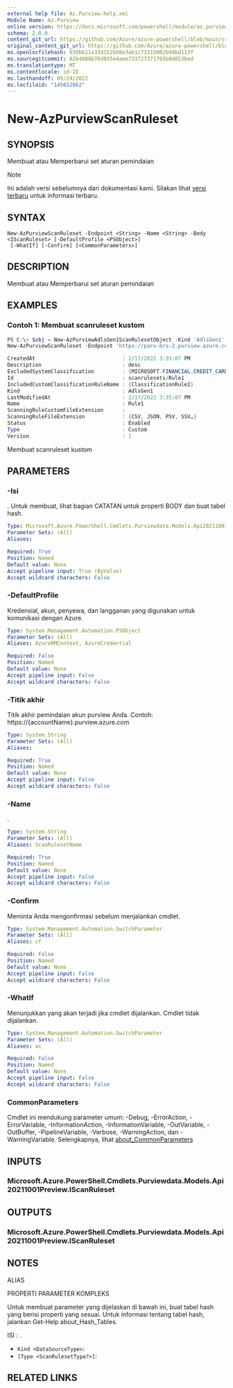 ```yaml
---
external help file: Az.Purview-help.xml
Module Name: Az.Purview
online version: https://docs.microsoft.com/powershell/module/az.purview/new-azpurviewscanruleset
schema: 2.0.0
content_git_url: https://github.com/Azure/azure-powershell/blob/main/src/Purview/Purview/help/New-AzPurviewScanRuleset.md
original_content_git_url: https://github.com/Azure/azure-powershell/blob/main/src/Purview/Purview/help/New-AzPurviewScanRuleset.md
ms.openlocfilehash: 939bb11a33d152b08e3ab1c71515002b94bd113f
ms.sourcegitcommit: 82b4008b76d035e4aee733727371765b0d853bed
ms.translationtype: MT
ms.contentlocale: id-ID
ms.lasthandoff: 05/24/2022
ms.locfileid: "145652062"
---
```

# New-AzPurviewScanRuleset

## SYNOPSIS
Membuat atau Memperbarui set aturan pemindaian

> [!NOTE]
>Ini adalah versi sebelumnya dari dokumentasi kami. Silakan lihat [versi terbaru](/powershell/module/az.purview/new-azpurviewscanruleset) untuk informasi terbaru.

## SYNTAX

```
New-AzPurviewScanRuleset -Endpoint <String> -Name <String> -Body <IScanRuleset> [-DefaultProfile <PSObject>]
 [-WhatIf] [-Confirm] [<CommonParameters>]
```

## DESCRIPTION
Membuat atau Memperbarui set aturan pemindaian

## EXAMPLES

### Contoh 1: Membuat scanruleset kustom
```powershell
PS C:\> $obj = New-AzPurviewAdlsGen1ScanRulesetObject -Kind 'AdlsGen1' -Description 'desc' -ExcludedSystemClassification @('MICROSOFT.FINANCIAL.CREDIT_CARD_NUMBER','MICROSOFT.SECURITY.COMMON_PASSWORDS') -IncludedCustomClassificationRuleName @('ClassificationRule2') -ScanningRuleFileExtension @("CSV","JSON","PSV","SSV","TSV","TXT","XML","PARQUET","AVRO","ORC","Documents","GZ","DOC","DOCM","DOCX","DOT","ODP","ODS","ODT","PDF","POT","PPS","PPSX","PPT","PPTM","PPTX","XLC","XLS","XLSB","XLSM","XLSX","XLT") -Type 'Custom'
New-AzPurviewScanRuleset -Endpoint 'https://parv-brs-2.purview.azure.com/' -Name 'Rule1' -Body $obj

CreatedAt                            : 2/17/2022 3:35:07 PM
Description                          : desc
ExcludedSystemClassification         : {MICROSOFT.FINANCIAL.CREDIT_CARD_NUMBER, MICROSOFT.SECURITY.COMMON_PASSWORDS}
Id                                   : scanrulesets/Rule1
IncludedCustomClassificationRuleName : {ClassificationRule2}
Kind                                 : AdlsGen1
LastModifiedAt                       : 2/17/2022 3:35:07 PM
Name                                 : Rule1
ScanningRuleCustomFileExtension      :
ScanningRuleFileExtension            : {CSV, JSON, PSV, SSV…}
Status                               : Enabled
Type                                 : Custom
Version                              : 1
```

Membuat scanruleset kustom

## PARAMETERS

### -Isi
.
Untuk membuat, lihat bagian CATATAN untuk properti BODY dan buat tabel hash.

```yaml
Type: Microsoft.Azure.PowerShell.Cmdlets.Purviewdata.Models.Api20211001Preview.IScanRuleset
Parameter Sets: (All)
Aliases:

Required: True
Position: Named
Default value: None
Accept pipeline input: True (ByValue)
Accept wildcard characters: False
```

### -DefaultProfile
Kredensial, akun, penyewa, dan langganan yang digunakan untuk komunikasi dengan Azure.

```yaml
Type: System.Management.Automation.PSObject
Parameter Sets: (All)
Aliases: AzureRMContext, AzureCredential

Required: False
Position: Named
Default value: None
Accept pipeline input: False
Accept wildcard characters: False
```

### -Titik akhir
Titik akhir pemindaian akun purview Anda.
Contoh: https://{accountName}.purview.azure.com

```yaml
Type: System.String
Parameter Sets: (All)
Aliases:

Required: True
Position: Named
Default value: None
Accept pipeline input: False
Accept wildcard characters: False
```

### -Name
.

```yaml
Type: System.String
Parameter Sets: (All)
Aliases: ScanRulesetName

Required: True
Position: Named
Default value: None
Accept pipeline input: False
Accept wildcard characters: False
```

### -Confirm
Meminta Anda mengonfirmasi sebelum menjalankan cmdlet.

```yaml
Type: System.Management.Automation.SwitchParameter
Parameter Sets: (All)
Aliases: cf

Required: False
Position: Named
Default value: None
Accept pipeline input: False
Accept wildcard characters: False
```

### -WhatIf
Menunjukkan yang akan terjadi jika cmdlet dijalankan.
Cmdlet tidak dijalankan.

```yaml
Type: System.Management.Automation.SwitchParameter
Parameter Sets: (All)
Aliases: wi

Required: False
Position: Named
Default value: None
Accept pipeline input: False
Accept wildcard characters: False
```

### CommonParameters
Cmdlet ini mendukung parameter umum: -Debug, -ErrorAction, -ErrorVariable, -InformationAction, -InformationVariable, -OutVariable, -OutBuffer, -PipelineVariable, -Verbose, -WarningAction, dan -WarningVariable. Selengkapnya, lihat [about_CommonParameters](http://go.microsoft.com/fwlink/?LinkID=113216)

## INPUTS

### Microsoft.Azure.PowerShell.Cmdlets.Purviewdata.Models.Api20211001Preview.IScanRuleset

## OUTPUTS

### Microsoft.Azure.PowerShell.Cmdlets.Purviewdata.Models.Api20211001Preview.IScanRuleset

## NOTES

ALIAS

PROPERTI PARAMETER KOMPLEKS

Untuk membuat parameter yang dijelaskan di bawah ini, buat tabel hash yang berisi properti yang sesuai. Untuk informasi tentang tabel hash, jalankan Get-Help about_Hash_Tables.


ISI <IScanRuleset>: .
  - `Kind <DataSourceType>`: 
  - `[Type <ScanRulesetType?>]`: 

## RELATED LINKS
